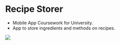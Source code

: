 # Recipe Storer
- Mobile App Coursework for University.
- App to store ingredients and methods on recipes.

![](https://scontent-lht6-1.xx.fbcdn.net/v/t1.15752-9/53472707_2307135739498299_5881043536672980992_n.jpg?_nc_cat=110&_nc_ht=scontent-lht6-1.xx&oh=618360b46be52746e5cf234a6275b541&oe=5D26DE0A)
